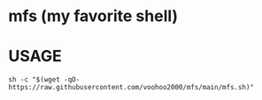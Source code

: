 # mfs (my favorite shell)

# USAGE
`sh -c "$(wget -qO- https://raw.githubusercontent.com/voohoo2000/mfs/main/mfs.sh)"`